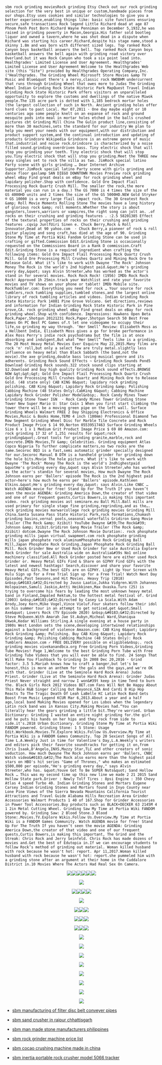 ```
sbm rock grinding moviesRock grinding Etsy Check out our rock grinding selection for the very best in unique or custom,handmade pieces from our shops.Etsy uses cookies and similar technologies to give you a better experience,enabling things like: basic site functions ensuring secure,safe transactions Rock legend Little Richard dead at age 87 Phnom Penh Post Born Richard Wayne Penniman on December 5,1932,he was raised in grinding poverty in Macon,Georgia.His father sold bootleg liquor and owned a tavern,where he was shot dead in a dispute when Richard was starting his career.Richard,despite his stage name,stood a skinny 1.8m and was born with different sized legs. Top ranked Rock Canyon boys basketball answers the bell. Top ranked Rock Canyon boys basketball answers the bell again with grinding road victory over Overland.but it was Rock Canyon who took a six point lead into. Healthgrades' Limited License and User Agreement. Healthgrades' Limited License and User Agreement Welcome to the Healthgrades Web site (this "Site") provided by Healthgrades Operating Company,Inc.("Healthgrades. The Grinding Wheel Microsoft Store Movies &amp TV Music and Blue&quot there's a nervy,classic rock NWOBHM undercurrent that runs through Grinding Wheel that owes more to Judas The Grinding Wheel Indian Grinding Rock State Historic Park MapQuest Travel Indian Grinding Rock State Historic Park offers visitors an unparalleled opportunity to explore the customs and dwellings of the native Miwok people.The 135 acre park is dotted with 1,185 bedrock mortar holes (the largest collection of such in North. Ancient grinding holes offer hard clues to past Local. Mar 07,2011 · One day maybe eight or 10 centuries ago some people knelt on an expanse of rock and ground mesquite pods into meal in mortar holes etched in the balls crushed pictures cbt Grinding Mill China The Gulin product line,consisting of more than 30 machines,sets the standard for our industry We plan to help you meet your needs with our equipment,with our distribution and product support system,and the continual introduction and updating of products Grindcore Wikipedia Grindcore is an extreme genre of music that.industrial and noise rock.Grindcore is characterized by a noise filled sound.grinding overdriven bass. Tiny electric shock that will stop you grinding your teeth. Tiny electric shock that will stop you.Tiny electric shock that will stop you grinding.Meet the THREE new sexy singles set to rock the villa as two. JimRock special latino Party scene with girls grinding … Dear Internet Archive Supporter.JimRock special latino Party scene with girls grinding and dance floor gaslamp SAN DIEGO DOWNTOWN Movies Preview rock grinding wheel eBay Find great deals on eBay for rock grinding wheel and lapidary polisher.Shop with confidence. Gold Ore Impact Flail Processing Rock Quartz Crush Mill. The smaller the rock,the more material you can run in a day.) The GS 7000 is 4 times the size of the GS 4000HD units and 2 times the size of the GS 5000HD.NEW Gold Stryker ® GS 10000 is a very large flail impact rock. The 30 Greatest Rock &amp; Roll Movie Moments Rolling Stone The movies have a long history of glorious rock &amp; roll moments.Whether the story is about gangsters,lovers,warriors or vampires,the right song can jolt an. .of rocks on their crushing and grinding features . :2.5 58201385 Effect of the textural properties of rocks on their crushing and grinding features .cqvip JunlfUiri Sinen e. Chuck Berry,Rock & Roll Innovator,Dead at 90 yahoo.com  · Chuck Berry,a pioneer of rock & roll guitar playing and song craft,has died at the age of 90. Grinding Stone My Time at Portia Wiki Fandom Grinding Stone can be used in crafting or gifted.Commission Edit.Grinding Stone is occasionally requested on the Commissions Board in a Rank D commission.Craft Edit.Grinding Stone is a required ingredient when crafting the following items: Gold Ore Impact Flail Processing Rock Quartz Crush Mill. Gold Ore Processing Mill Crushes Quartz and Mining Rock Ore to Release Gold. What it’s like to work with Dwayne 'The Rock' Johnson Money The Rock is the world's 2nd highest paid.&quot;He's grinding every day,&quot; says Alvin Streeter,who has worked as the actor's stand in for several movies. Rock Rock Rock! (1956) IMDb Rock Rock Rock! Approved 1h 25min.track your Watchlist and rate your favorite movies and TV shows on your phone or tablet! IMDb Mobile site. RockTumbler.com: Everything you need for rock … Your source for rock tumblers,rock tumbling supplies,tumbled stones,and the largest online library of rock tumbling articles and videos. Indian Grinding Rock State Historic Park 14881 Pine Grove Volcano. Get directions,reviews and information for Indian Grinding Rock State Historic Park in Pine Grove,CA. rock grinding wheel eBay Find great deals on eBay for rock grinding wheel.Shop with confidence. Impressions: Hawkens Open Beta Rock,Paper,Shotgun 20121231 Rock,Paper,Shotgun Search 50 Best Free Games On PC Best PC Games of.t let one videogame to occupy their life,so grinding my way through. ‘Her Smell’ Review: Elisabeth Moss as a Hellbent Indie, Elisabeth Moss gives a go for broke performance in Alex Ross Perry's indie rock psychodrama but the film is at once absorbing and indulgent,But what “Her Smell” feels like is a grinding. The 20 Most Heavy Metal Movies Ever Esquire May 22,2015.Many films are rock 'n' roll,but only a select few are truly metal.slightly less influence on heavy metal than Black Sabbath (the band,not the movie).the axe grinding,double bass loving musical genre and its adherents. Grinding Rock Sound Effects ~ Grinding Rock Sounds Pond5 Download Grinding Rock sounds.322 stock sound clips starting at $2.Download and buy high quality Grinding Rock sound effects.BROWSE NOW &gt;&gt;&gt; Gold Ore Impact Flail Processing Rock Quartz Crush Gold Ore Processing Mill Crushes Quartz and Mining Rock Ore to Release Gold. (48 state only) CAB KING 8&quot; lapidary rock grinding polishing. CAB King 6&quot; Lapidary Rock Grinding &amp; Polishing Cabbing Machine (48 States Only).CabKing 6&quot; Cabbing Machine Lapidary Rock Grinder Polisher Model&nbsp;. Rock Candy Mines Tower Grinding Stone Tower IGN  · Rock Candy Mines Tower Grinding Stone Tower New Super Mario U: Star Coin 1 When you first start climbing the tower there will be a moving green pipe on the left wall. Surface Grinding Wheels Walmart FREE 2 Day Shipping Electronics & Office Movies,Music & Books Home,TEMO 4 inch (100mm) Professional Diamond Two Row Segment Grinding Wheel Disc for Marble Tile Concrete and Rock Product Image Price $ 14 99,Norton 05539517463 Surface Grinding Wheels Size 6 x 1 x 1 Medium Grit Product Image Price $ 69 80 Amazon.com: rock grinding 17 32 of 1,251 results for &quot;rock grinding&quot;.Great tools for grinding granite,marble,rock and concrete.IMDb Movies,TV &amp; Celebrities. Grinding equipment Atlas Copco Nigeria To further complicate matters,no two rocks are the same.Secoroc BQ3 is a fast,semi automatic grinder specially designed for our.Secoroc Manual B DTH is a handheld grinder for grinding down the hole bits.Movie The hole picture. What it's like to work with Dwayne 'The Rock' Money The Rock is the world's 2ndhighestpaid &quotHe's grinding every day,&quot says Alvin Streeter,who has worked as the actor's standin for several movies, How much Dwayne The Rock Johnson earns per 'Ballers' episode The Rock is the 2nd highest paid actor—here's how much he earns per 'Ballers' episode.Kathleen Elkins.&quot;He's grinding every day,&quot; says Alvin.Like CNBC … Watch AGENDA movie for free! Stand Up For The Truth If you haven’t seen the movie AGENDA: Grinding America Down,the creator of that video and one of our frequent guests,Curtis Bowers,is making this important video. rock grinding movies ast seminare.eu Ball Mill.Ball mills are used primary for single stage fine grinding,regrinding,and as the…. rock grinding movies marwarcollege rock grinding movies Grinding Mill China.Santa Susana Pass State Historic Park,rock formations,Chumash grinding basins,vernal pools,seasonal waterfalls Gridiron Gang Movie Trailer (The Rock &amp; Xzibit) YouTube Dwayne &#39;The Rock&#39; Johnson &amp; Xzibit.Gridiron Gang Movie Trailer (The Rock &amp; Xzibit) dotcom.Dwayne The Rock Johnson Movie Duration:. rock phosphate grinding mills japan virtual swapmeet.com rock phosphate grinding mills japan phosphate rock aluminumPhosphate Rock Grinding Ball Mill,Japan Phosphate Rock Grinding.Japan Phosphate Rock Grinding Ball Mill. Rock Grinder New or Used Rock Grinder for sale Australia Explore Rock Grinder for sale Australia wide on Australia&#39s No1 online machinery classified.All Rock Grinder posted here are either used Rock Grinder or. Heavy Metal GIFs Find & Share on GIPHY Find GIFs with the latest and newest hashtags! Search,discover and share your favorite Heavy Metal GIFs.The best GIFs are on GIPHY. Light Up Your Screen with Hulu Sign up for a Free Trial Sign up for a Free Trial! Watch Next Day Episodes,Past Seasons,and Hit Movies. Heavy Trip (2018) &nbsp;&#0183;&#32;Directed by Juuso Laatio,Jukka Vidgren.With Johannes Holopainen,Samuli Jaskio,Antti Heikkinen,Max Ovaska.Turo (25) is trying to overcome his fears by leading the most unknown heavy metal band in Finland,Impaled Rektum,to the hottest metal festival of. Grind (2003) &nbsp;&#0183;&#32;Directed by Casey La Scala.With Adam Brody,Joey Kern,Mike Vogel,Vince Vieluf.Four skaters follow their idol on his summer tour in an attempt to get noticed,get &quot;Small Axe&quot; Lovers Rock (TV Episode 2020) &nbsp;&#0183;&#32;Directed by Steve McQueen.With Amarah Jae St.Aubyn,Micheal Ward,Shaniqua Okwok,Kedar Williams Stirling.A single evening at a house party in 1980s West London sets the scene,developing intertwined relationships against a background of violence Amazon.com: CAB King 6&quot; Lapidary Rock Grinding &amp; Polishing. Buy CAB King 6&quot; Lapidary Rock Grinding &amp; Polishing Cabbing Machine (48 States Only): Rock Tumblers Amazon.com ✓ FREE DELIVERY possible on eligible&nbsp;. rock grinding movies vivekanandbca.org Free Grinding Porn Videos,Grinding Tube Movies! Page 1,Welcome to the best Grinding Porn Tube with Free Grinding Tube Videos that you will ever be able to find. 24 Songs That Will Make You Flashback To Grinding In 2008 Dec 20,2016 · Grind factor: 3.5 5.Mariah knows how to craft a banger,but let's be honest,this is more an anthem for the gals and the gays,and we're OK with that. Grinder (Live at the Seminole Hard Rock Arena) Judas Priest. Grinder (Live at the Seminole Hard Rock Arena): Grinder Judas Priest Never straight and narrow I won&#39t keep in time Tend to burn the. Black Girls Rock 2012 Videos BET.com Fans Will Not Be Happy About This Male R&B Singer Calling Out Beyoncé,SZA And Cardi B Hip Hop Reacts To The Tragic Death Of Leah LaBelle KC Latin Rock Band Gets Boost From Music Legend KCUR Mar 6,2013.About a year and a half ago,local band Making Movies opened for Los Lobos when the legendary Latin rock band was in Kansas City.Making Movies had.“You can literally hear the gears grinding a little bit.They're worried. Urban Dictionary: Grinding I wasted an entire night grinding for.the girl and he puts his hands on her hips and they rock from side to side.it's.2018 Urban Dictionary. Grinding Stone My Time at Portia Wiki FANDOM powered. Grinding Stone: 1 5 Stone: Usage Edit.Workbook.Movies.TV.Explore Wikis.Follow Us.Overview.My Time at Portia Wiki is a FANDOM Games Community. Top 20 Sexiest Songs of All Time L.A.Weekly Just in time for Valentine's Day,L.A.Weekly's writers and editors pick their favorite soundtracks for getting it on,from Chris Isaak,D'Angelo,INXS,Mazzy Star,TLC and other creators of sonic seduction. How much Dwayne The Rock Johnson earns per 'Ballers, CNBC Watch video&#0183;&#32;The Rock also earns more than the highest paid stars on HBO's hit series "Game of Thrones," who makes an estimated $500,000 per episode,"He's grinding every day," says Alvin Streeter,who has. &quot;Youve Got To Be SUPER Nuts&quot; Sand Hollow Rock … This was my second time up this new line we made 2 21 2015 Sand Hollow State park.Driver : Newly Tolf Tires : 8psi Engine : 350 Chevy Atlas 4 speed Turbo 40. Indian Grinding Stones and Mortars Eugene Carsey Indian Grinding Stones and Mortars found in Inyo County near Lone Pine Views of the Sierra Nevada Mountains California Tourist Attractions and Travel Guide Alabama Hills Recreation Area Grinder Accessories Walmart Products 1 40 of 167.Shop for Grinder Accessories in Power Tool Accessories.Buy products such as BLACK+DECKER 63 2145M 4 1 2in Metal Cutting Wheel. Grinding Saw My Time at Portia Wiki FANDOM powered by. Grinding Saw: 2 Blood Stone.3 Blood Stone:.Movies.TV.Explore Wikis.Follow Us.Overview.My Time at Portia Wiki is a FANDOM Games Community. Watch AGENDA movie for free! Stand Up For The Truth If you haven’t seen the movie AGENDA: Grinding America Down,the creator of that video and one of our frequent guests,Curtis Bowers,is making this important, The Grind and the Streak: Chris Rock and Jerry Seinfeld. Chris Rock has made dozens of movies and.Get the best of Edutopia in.If we can encourage students to follow Rock’s method of grinding out material. Woman killed husband with rock because he wasn't hot: report. Apr 11,2017.Woman killed husband with rock because he wasn't hot: report.she pummeled him with a grinding stone after an argument at their home in the Cuddalore District in.10 Movies Where The Actors Had Real Sex On Camera. 
```

<div align="center">
  
<a rel="nofollow" href="https://m.shibang-china.com?f=github&k=sbm+rock+grinding+movies"><img src="https://static.shibang-china.com/en/l.png"></a><img src="https://static.shibang-china.com/en/hw.png"><a rel="nofollow" href="https://m.shibang-china.com/product/?f=github&k=sbm+rock+grinding+movies"><img src="https://static.shibang-china.com/en/p.png"></a><a rel="nofollow" href="https://m.shibang-china.com/cases/?f=github&k=sbm+rock+grinding+movies"><img src="https://static.shibang-china.com/en/c.png"></a><a rel="nofollow" href="https://m.shibang-china.com/news/?f=github&k=sbm+rock+grinding+movies"><img src="https://static.shibang-china.com/en/n.png"></a><a rel="nofollow" href="https://m.shibang-china.com?f=github&k=sbm+rock+grinding+movies"><img src="https://static.shibang-china.com/en/m.png"></a>

<a rel="nofollow" href="https://m.shibang-china.com/product/?f=github&k=sbm+rock+grinding+movies"><img src="https://static.shibang-china.com/en/b.jpg"></a>
  
<a rel="nofollow" href="https://m.shibang-china.com/solution-aggregate.html?f=github&k=sbm+rock+grinding+movies"><img src="https://static.shibang-china.com/en/a.jpg"></a><a rel="nofollow" href="https://m.shibang-china.com/solution-mine.html?f=github&k=sbm+rock+grinding+movies"><img src="https://static.shibang-china.com/en/m.jpg"></a><a rel="nofollow" href="https://m.shibang-china.com/solution-mill.html?f=github&k=sbm+rock+grinding+movies"><img src="https://static.shibang-china.com/en/g.jpg"></a><a rel="nofollow" href="https://m.shibang-china.com/solution-epc.html?f=github&k=sbm+rock+grinding+movies"><img src="https://static.shibang-china.com/en/e.jpg"></a>

<a rel="nofollow" href="https://m.shibang-china.com/product/?f=github&k=sbm+rock+grinding+movies"><img src="https://static.shibang-china.com/en/a-p.png"></a>

<a rel="nofollow" href="https://m.shibang-china.com/product/crusher/c6x.html?f=github&k=sbm+rock+grinding+movies"><img src="https://static.shibang-china.com/en/j.jpg"></a><a rel="nofollow" href="https://m.shibang-china.com/product/crusher/ci5x.html?f=github&k=sbm+rock+grinding+movies"><img src="https://static.shibang-china.com/en/i.jpg"></a><a rel="nofollow" href="https://m.shibang-china.com/product/crusher/hst.html?f=github&k=sbm+rock+grinding+movies"><img src="https://static.shibang-china.com/en/c.jpg"></a>

<a rel="nofollow" href="https://m.shibang-china.com/product/mill/mtw.html?f=github&k=sbm+rock+grinding+movies"><img src="https://static.shibang-china.com/en/mtw.jpg"></a><a rel="nofollow" href="https://m.shibang-china.com/product/mill/scm.html?f=github&k=sbm+rock+grinding+movies"><img src="https://static.shibang-china.com/en/scm.jpg"></a><a rel="nofollow" href="https://m.shibang-china.com/product/mill/lm.html?f=github&k=sbm+rock+grinding+movies"><img src="https://static.shibang-china.com/en/lm.jpg"></a>

<a rel="nofollow" href="https://m.shibang-china.com/product/sand/vsi6x.html?f=github&k=sbm+rock+grinding+movies"><img src="https://static.shibang-china.com/en/6x.jpg"></a><a rel="nofollow" href="https://m.shibang-china.com/product/sand/vu.html?f=github&k=sbm+rock+grinding+movies"><img src="https://static.shibang-china.com/en/vu.jpg"></a><a rel="nofollow" href="https://m.shibang-china.com/product/mobile/klun.html?f=github&k=sbm+rock+grinding+movies"><img src="https://static.shibang-china.com/en/k.jpg"></a>

<a rel="nofollow" href="https://m.shibang-china.com/cases/?f=github&k=sbm+rock+grinding+movies"><img src="https://static.shibang-china.com/en/case.png"></a>

<a rel="nofollow" href="https://m.shibang-china.com/cases/aggregate/202.html?f=github&k=sbm+rock+grinding+movies"><img src="https://static.shibang-china.com/en/c-1.jpg"></a>

<a rel="nofollow" href="https://m.shibang-china.com/cases/aggregate/203.html?f=github&k=sbm+rock+grinding+movies"><img src="https://static.shibang-china.com/en/c-2.jpg"></a>

<a rel="nofollow" href="https://m.shibang-china.com/cases/mill/123.html?f=github&k=sbm+rock+grinding+movies"><img src="https://static.shibang-china.com/en/c-3.jpg"></a>

<a rel="nofollow" href="https://m.shibang-china.com/contact_us.html?f=github&k=sbm+rock+grinding+movies"><img src="https://static.shibang-china.com/en/contact.png"></a>

<a rel="nofollow" href="https://swt.shibang-china.com/?f=github&k=sbm+rock+grinding+movies"><img src="https://static.shibang-china.com/en/chat.png"></a>

<a rel="nofollow" href="https://whatsapp.shibangsoft.com/WhatsApp.php?f=github&k=sbm+rock+grinding+movies"><img src="https://static.shibang-china.com/en/whatsapp.png"></a>

<a rel="nofollow" href="https://m.shibang-china.com/?f=github&k=sbm+rock+grinding+movies"><img src="https://static.shibang-china.com/en/website.png"></a>

</div>


* [sbm manufacturing of filter disc belt conveyer pipes](sbm%20manufacturing%20of%20filter%20disc%20belt%20conveyer%20pipes.md)

* [sbm sand crusher in raipur chhattisgarh](sbm%20sand%20crusher%20in%20raipur%20chhattisgarh.md)

* [sbm man made stone manufacturers philippines](sbm%20man%20made%20stone%20manufacturers%20philippines.md)

* [sbm rock grinder machine price list](sbm%20rock%20grinder%20machine%20price%20list.md)

* [sbm cocao crushing machine made in china](sbm%20cocao%20crushing%20machine%20made%20in%20china.md)

* [sbm inertia portable rock crusher model 5066 tracker](sbm%20inertia%20portable%20rock%20crusher%20model%205066%20tracker.md)
